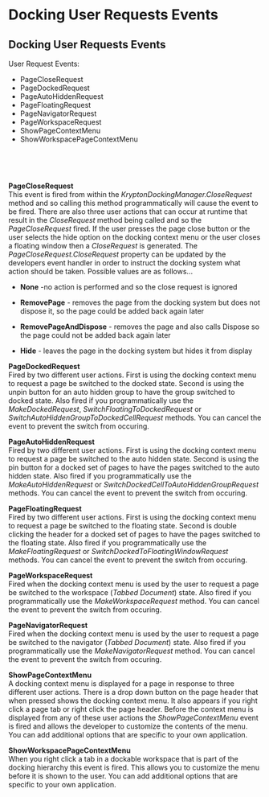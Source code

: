 # Docking User Requests Events

## Docking User Requests Events

User Request Events:  
* PageCloseRequest
* PageDockedRequest
* PageAutoHiddenRequest
* PageFloatingRequest
* PageNavigatorRequest
* PageWorkspaceRequest
* ShowPageContextMenu
* ShowWorkspacePageContextMenu

 

 

**PageCloseRequest**  
This event is fired from within the *KryptonDockingManager.CloseRequest* method
and so calling this method programmatically will cause the event to be fired.
There are also three user actions that can occur at runtime that result in the
*CloseRequest* method being called and so the *PageCloseRequest* fired. If the
user presses the page close button or the user selects the hide option on the
docking context menu or the user closes a floating window then a *CloseRequest*
is generated. The *PageCloseRequest.CloseRequest* property can be updated by the
developers event handler in order to instruct the docking system what action
should be taken. Possible values are as follows...

-   **None** -no action is performed and so the close request is ignored

-   **RemovePage** - removes the page from the docking system but does not
    dispose it, so the page could be added back again later

-   **RemovePageAndDispose** - removes the page and also calls Dispose so the
    page could not be added back again later

-   **Hide** - leaves the page in the docking system but hides it from display

**PageDockedRequest**  
Fired by two different user actions. First is using the docking context menu to
request a page be switched to the docked state. Second is using the unpin button
for an auto hidden group to have the group switched to docked state. Also fired
if you programmatically use the
*MakeDockedRequest*, *SwitchFloatingToDockedRequest* or
*SwitchAutoHiddenGroupToDockedCellRequest* methods. You can cancel the event to
prevent the switch from occuring.  
  
**PageAutoHiddenRequest**  
Fired by two different user actions. First is using the docking context menu to
request a page be switched to the auto hidden state. Second is using the pin
button for a docked set of pages to have the pages switched to the auto hidden
state. Also fired if you programmatically use the *MakeAutoHiddenRequest* or
*SwitchDockedCellToAutoHiddenGroupRequest*  methods. You can cancel the event to
prevent the switch from occuring.  
  
**PageFloatingRequest**  
Fired by two different user actions. First is using the docking context menu to
request a page be switched to the floating state. Second is double clicking the
header for a docked set of pages to have the pages switched to the floating
state. Also fired if you programmatically use the *MakeFloatingRequest* or
*SwitchDockedToFloatingWindowRequest*  methods. You can cancel the event to
prevent the switch from occuring.

**PageWorkspaceRequest**  
Fired when the docking context menu is used by the user to request a page be
switched to the workspace (*Tabbed Document*) state. Also fired if you
programmatically use the *MakeWorkspaceRequest* method. You can cancel the event
to prevent the switch from occuring.

**PageNavigatorRequest**  
Fired when the docking context menu is used by the user to request a page be
switched to the navigator (*Tabbed Document*) state. Also fired if you
programmatically use the *MakeNavigatorRequest* method. You can cancel the event
to prevent the switch from occuring.  
  
**ShowPageContextMenu**  
A docking context menu is displayed for a page in response to three different
user actions. There is a drop down button on the page header that when pressed
shows the docking context menu. It also appears if you right click a page tab or
right click the page header. Before the context menu is displayed from any of
these user actions the *ShowPageContextMenu* event is fired and allows the
developer to customize the contents of the menu. You can add additional options
that are specific to your own application.  
  
**ShowWorkspacePageContextMenu**  
When you right click a tab in a dockable workspace that is part of the docking
hierarchy this event is fired. This allows you to customize the menu before it
is shown to the user. You can add additional options that are specific to your
own application.
